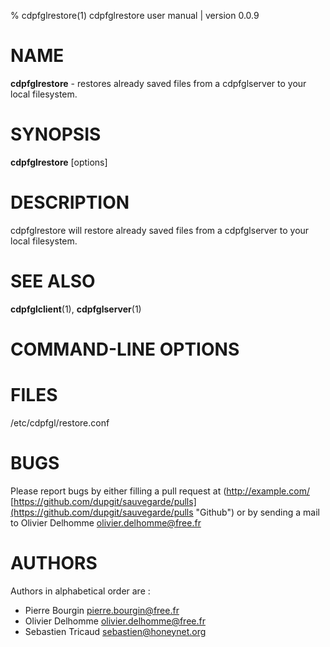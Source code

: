 % cdpfglrestore(1) cdpfglrestore user manual | version 0.0.9

# NAME

**cdpfglrestore** - restores already saved files from a cdpfglserver to your local filesystem. 

# SYNOPSIS

**cdpfglrestore** [options]

# DESCRIPTION

cdpfglrestore will restore already saved files from a cdpfglserver to your local filesystem.

# SEE ALSO

**cdpfglclient**(1), **cdpfglserver**(1)

# COMMAND-LINE OPTIONS

# FILES

/etc/cdpfgl/restore.conf

# BUGS

Please report bugs by either filling a pull request at (http://example.com/ [https://github.com/dupgit/sauvegarde/pulls](https://github.com/dupgit/sauvegarde/pulls "Github") or by sending a mail to Olivier Delhomme <olivier.delhomme@free.fr> 

# AUTHORS

Authors in alphabetical order are :

* Pierre Bourgin <pierre.bourgin@free.fr>
* Olivier Delhomme <olivier.delhomme@free.fr>
* Sebastien Tricaud <sebastien@honeynet.org>
